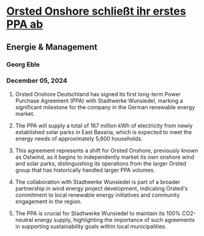 # [Orsted Onshore schließt ihr erstes PPA ab](https://advance.lexis.com/api/document?collection=news&id=urn:contentItem:6DX8-T583-RRYG-70BP-00000-00&context=1519360)
## Energie & Management
### Georg Eble
### December 05, 2024

1. Orsted Onshore Deutschland has signed its first long-term Power Purchase Agreement (PPA) with Stadtwerke Wunsiedel, marking a significant milestone for the company in the German renewable energy market.

2. The PPA will supply a total of 167 million kWh of electricity from newly established solar parks in East Bavaria, which is expected to meet the energy needs of approximately 5,600 households.

3. This agreement represents a shift for Orsted Onshore, previously known as Ostwind, as it begins to independently market its own onshore wind and solar parks, distinguishing its operations from the larger Orsted group that has historically handled larger PPA volumes.

4. The collaboration with Stadtwerke Wunsiedel is part of a broader partnership in wind energy project development, indicating Orsted's commitment to local renewable energy initiatives and community engagement in the region. 

5. The PPA is crucial for Stadtwerke Wunsiedel to maintain its 100% CO2-neutral energy supply, highlighting the importance of such agreements in supporting sustainability goals within local municipalities.